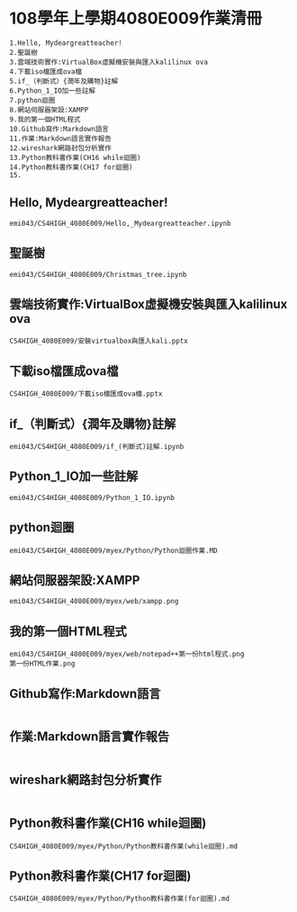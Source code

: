 # 108學年上學期4080E009作業清冊

```
1.Hello, Mydeargreatteacher!
2.聖誕樹
3.雲端技術實作:VirtualBox虛擬機安裝與匯入kalilinux ova
4.下載iso檔匯成ova檔
5.if_（判斷式）{潤年及購物}註解
6.Python_1_IO加一些註解
7.python迴圈
8.網站伺服器架設:XAMPP
9.我的第一個HTML程式
10.Github寫作:Markdown語言
11.作業:Markdown語言實作報告
12.wireshark網路封包分析實作
13.Python教科書作業(CH16 while迴圈)
14.Python教科書作業(CH17 for迴圈)
15.
```
## Hello, Mydeargreatteacher!
```
emi043/CS4HIGH_4080E009/Hello,_Mydeargreatteacher.ipynb
```
## 聖誕樹
```
emi043/CS4HIGH_4080E009/Christmas_tree.ipynb
```
## 雲端技術實作:VirtualBox虛擬機安裝與匯入kalilinux ova
```
CS4HIGH_4080E009/安裝virtualbox與匯入kali.pptx
```
## 下載iso檔匯成ova檔
```
CS4HIGH_4080E009/下載iso檔匯成ova檔.pptx
```
## if_（判斷式）{潤年及購物}註解
```
emi043/CS4HIGH_4080E009/if_(判斷式)註解.ipynb
```
## Python_1_IO加一些註解
```
emi043/CS4HIGH_4080E009/Python_1_IO.ipynb
```
## python迴圈
```
emi043/CS4HIGH_4080E009/myex/Python/Python迴圈作業.MD
```
## 網站伺服器架設:XAMPP
```
emi043/CS4HIGH_4080E009/myex/web/xampp.png
```
## 我的第一個HTML程式
```
emi043/CS4HIGH_4080E009/myex/web/notepad++第一份html程式.png  
第一份HTML作業.png
```
## Github寫作:Markdown語言
```

```
## 作業:Markdown語言實作報告
```

```
## wireshark網路封包分析實作
```

```
## Python教科書作業(CH16 while迴圈)
```
CS4HIGH_4080E009/myex/Python/Python教科書作業(while迴圈).md
```
## Python教科書作業(CH17 for迴圈)
```
CS4HIGH_4080E009/myex/Python/Python教科書作業(for迴圈).md
```
